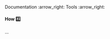 <div id="path">Documentation :arrow_right: Tools :arrow_right:</div>

<div id="title">

#### How :two:

</div>

<div id="body">

...

</div>

<div id="extras">
</div>

</div>
